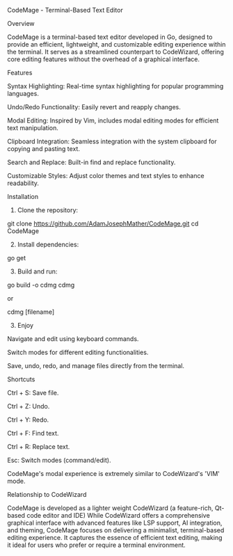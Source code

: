 CodeMage - Terminal-Based Text Editor

Overview

CodeMage is a terminal-based text editor developed in Go, designed to provide an efficient, lightweight, and customizable editing experience within the terminal.  It serves as a streamlined counterpart to CodeWizard, offering core editing features without the overhead of a graphical interface. 

Features

Syntax Highlighting: Real-time syntax highlighting for popular programming languages.

Undo/Redo Functionality: Easily revert and reapply changes.

Modal Editing: Inspired by Vim, includes modal editing modes for efficient text manipulation.

Clipboard Integration: Seamless integration with the system clipboard for copying and pasting text.

Search and Replace: Built-in find and replace functionality.

Customizable Styles: Adjust color themes and text styles to enhance readability. 


Installation

1. Clone the repository:

git clone https://github.com/AdamJosephMather/CodeMage.git
cd CodeMage


2. Install dependencies:

go get


3. Build and run:

go build -o cdmg
cdmg  
  
or  
  
cdmg [filename]

3. Enjoy

Navigate and edit using keyboard commands.

Switch modes for different editing functionalities.

Save, undo, redo, and manage files directly from the terminal.


Shortcuts

Ctrl + S: Save file.

Ctrl + Z: Undo.

Ctrl + Y: Redo.

Ctrl + F: Find text.

Ctrl + R: Replace text.

Esc: Switch modes (command/edit). 

CodeMage's modal experience is extremely similar to CodeWizard's 'VIM' mode.

Relationship to CodeWizard

CodeMage is developed as a lighter weight CodeWizard (a feature-rich, Qt-based code editor and IDE)  While CodeWizard offers a comprehensive graphical interface with advanced features like LSP support, AI integration, and theming, CodeMage focuses on delivering a minimalist, terminal-based editing experience.  It captures the essence of efficient text editing, making it ideal for users who prefer or require a terminal environment. 